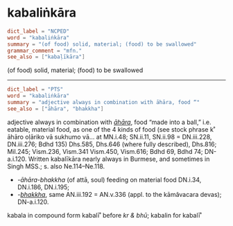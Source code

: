 # kabaliṅkāra

``` toml
dict_label = "NCPED"
word = "kabaliṅkāra"
summary = "(of food) solid, material; (food) to be swallowed"
grammar_comment = "mfn."
see_also = ["kabaḷīkāra"]
```

(of food) solid, material; (food) to be swallowed

--------------------

``` toml
dict_label = "PTS"
word = "kabaliṅkāra"
summary = "adjective always in combination with āhāra, food “"
see_also = ["āhāra", "bhakkha"]
```

adjective always in combination with *[āhāra](āhāra.md)*, food “made into a ball,” i.e. eatable, material food, as one of the 4 kinds of food (see stock phrase k˚ āhāro oḷāriko vā sukhumo vā… at MN.i.48; SN.ii.11, SN.ii.98 = DN.iii.228, DN.iii.276; Bdhd 135) Dhs.585, Dhs.646 (where fully described), Dhs.816; Mil.245; Vism.236, Vism.341 Vism.450, Vism.616; Bdhd 69, Bdhd 74; DN\-a.i.120. Written kabalīkāra nearly always in Burmese, and sometimes in Singh MSS.; s. also Ne.114–Ne.118.

* *\-āhāra\-bhakkha* (of attā, soul) feeding on material food DN.i.34, DN.i.186, DN.i.195;
* *\-[bhakkha](bhakkha.md)*, same AN.iii.192 = AN.v.336 (appl. to the kāmâvacara devas); DN\-a.i.120.

kabala in compound form kabalī˚ before *kr & bhū*; kabalin for kabalī˚

